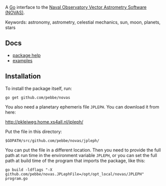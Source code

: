 A [Go](http://golang.org/) interface to the [Naval Observatory Vector Astrometry Software (NOVAS)](http://aa.usno.navy.mil/software/novas/).

Keywords: astronomy, astrometry, celestial mechanics, sun, moon, planets, stars

## Docs

 * [package help](http://godoc.org/github.com/pebbe/novas)
 * [examples](https://github.com/pebbe/novas/tree/master/examples)

## Installation

To install the package itself, run:

    go get github.com/pebbe/novas

You also need a planetary ephemeris file `JPLEPH`. You can download it from here:

http://pkleiweg.home.xs4all.nl/jpleph/

Put the file in this directory:

    $GOPATH/src/github.com/pebbe/novas/jpleph/

You can put the file in a different location. Then you need to provide
the full path at run time in the environment variable `JPLEPH`, or you
can set the full path at build time of the program that imports the
package, like this:

    go build -ldflags "-X github.com/pebbe/novas.JPLephFile=/opt/opt_local/novas/JPLEPH" program.go

